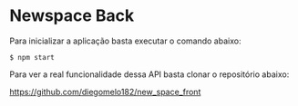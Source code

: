 Newspace Back
===========

Para inicializar a aplicação basta executar o comando abaixo:

```
$ npm start
```

Para ver a real funcionalidade dessa API basta clonar o repositório abaixo:

https://github.com/diegomelo182/new_space_front
